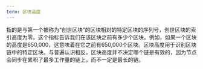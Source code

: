 ```yaml
---
term: 区块高度
---
```


指的是与第一个被称为“创世区块”的区块相对的特定区块的序列号，创世区块的索引高度为零。这个指标告诉我们在该区块之前有多少个区块。例如，如果一个区块的高度是650,000，这意味着在它之前有650,000个区块。区块高度用于识别区块链中的特定区块。与普遍认识相反，区块高度并不决定哪个链是有效的，因为节点会同步在累积了最多工作量的链上，而不一定是最长的链。
